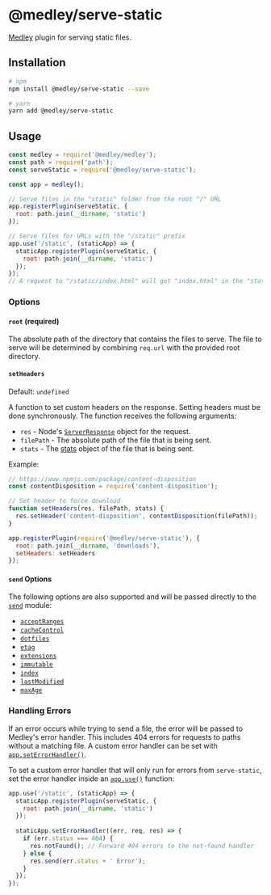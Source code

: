 # @medley/serve-static

[Medley](https://www.npmjs.com/package/@medley/medley) plugin for serving static files.

## Installation

```sh
# npm
npm install @medley/serve-static --save

# yarn
yarn add @medley/serve-static
```

## Usage

```js
const medley = require('@medley/medley');
const path = require('path');
const serveStatic = require('@medley/serve-static');

const app = medley();

// Serve files in the "static" folder from the root "/" URL
app.registerPlugin(serveStatic, {
  root: path.join(__dirname, 'static')
});

// Serve files for URLs with the "/static" prefix
app.use('/static', (staticApp) => {
  staticApp.registerPlugin(serveStatic, {
    root: path.join(__dirname, 'static')
  });
});
// A request to "/static/index.html" will get "index.html" in the "static" folder
```

### Options

#### `root` (required)

The absolute path of the directory that contains the files to serve.
The file to serve will be determined by combining `req.url` with the
provided root directory.

#### `setHeaders`

Default: `undefined`

A function to set custom headers on the response. Setting headers must be done
synchronously. The function receives the following arguments:

+ `res` - Node's [`ServerResponse`](https://nodejs.org/api/http.html#http_class_http_serverresponse) object for the request.
+ `filePath` - The absolute path of the file that is being sent.
+ `stats` - The [stats](https://nodejs.org/api/fs.html#fs_class_fs_stats) object of the file that is being sent.

Example:

```js
// https://www.npmjs.com/package/content-disposition
const contentDisposition = require('content-disposition');

// Set header to force download
function setHeaders(res, filePath, stats) {
  res.setHeader('content-disposition', contentDisposition(filePath));
}

app.registerPlugin(require('@medley/serve-static'), {
  root: path.join(__dirname, 'downloads'),
  setHeaders: setHeaders
});
```

#### `send` Options

The following options are also supported and will be passed directly to the
[`send`](https://www.npmjs.com/package/send) module:

+ [`acceptRanges`](https://www.npmjs.com/package/send#acceptranges)
+ [`cacheControl`](https://www.npmjs.com/package/send#cachecontrol)
+ [`dotfiles`](https://www.npmjs.com/package/send#dotfiles)
+ [`etag`](https://www.npmjs.com/package/send#etag)
+ [`extensions`](https://www.npmjs.com/package/send#extensions)
+ [`immutable`](https://www.npmjs.com/package/send#immutable)
+ [`index`](https://www.npmjs.com/package/send#index)
+ [`lastModified`](https://www.npmjs.com/package/send#lastmodified)
+ [`maxAge`](https://www.npmjs.com/package/send#maxage)

### Handling Errors

If an error occurs while trying to send a file, the error will be passed to Medley's error handler.
This includes 404 errors for requests to paths without a matching file. A custom error handler can
be set with [`app.setErrorHandler()`](https://github.com/medleyjs/medley/blob/master/docs/App.md#set-error-handler).

To set a custom error handler that will only run for errors from `serve-static`, set the error
handler inside an [`app.use()`](https://github.com/medleyjs/medley/blob/master/docs/App.md#use)
function:

```js
app.use('/static', (staticApp) => {
  staticApp.registerPlugin(serveStatic, {
    root: path.join(__dirname, 'static')
  });
  
  staticApp.setErrorHandler((err, req, res) => {
    if (err.status === 404) {
      res.notFound(); // Forward 404 errors to the not-found handler
    } else {
      res.send(err.status + ' Error');
    }
  });
});
```

